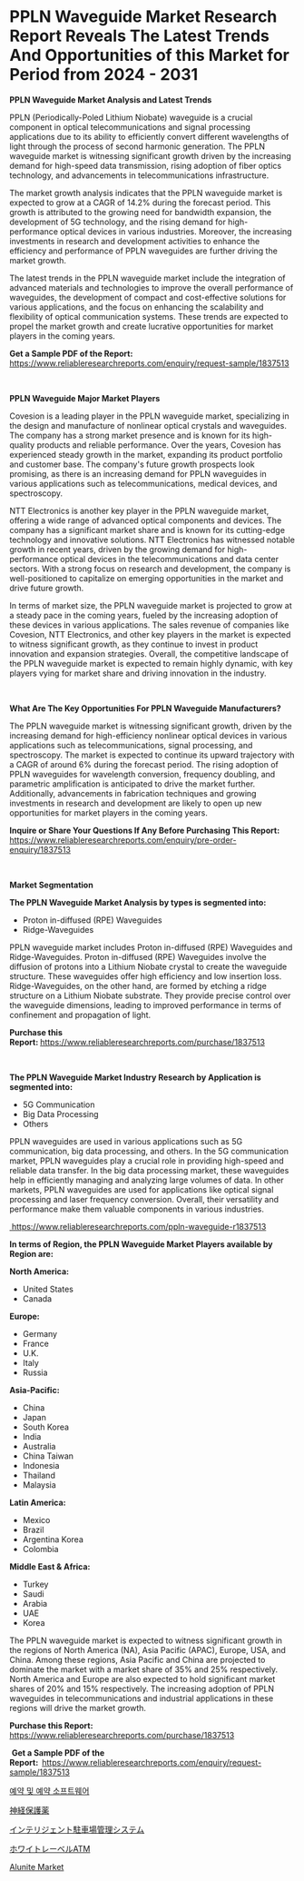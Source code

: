 <p><h1>PPLN Waveguide Market Research Report Reveals The Latest Trends And Opportunities of this Market for Period from 2024 - 2031</h1></p><p><strong>PPLN Waveguide Market Analysis and Latest Trends</strong></p>
<p><p>PPLN (Periodically-Poled Lithium Niobate) waveguide is a crucial component in optical telecommunications and signal processing applications due to its ability to efficiently convert different wavelengths of light through the process of second harmonic generation. The PPLN waveguide market is witnessing significant growth driven by the increasing demand for high-speed data transmission, rising adoption of fiber optics technology, and advancements in telecommunications infrastructure.</p><p>The market growth analysis indicates that the PPLN waveguide market is expected to grow at a CAGR of 14.2% during the forecast period. This growth is attributed to the growing need for bandwidth expansion, the development of 5G technology, and the rising demand for high-performance optical devices in various industries. Moreover, the increasing investments in research and development activities to enhance the efficiency and performance of PPLN waveguides are further driving the market growth.</p><p>The latest trends in the PPLN waveguide market include the integration of advanced materials and technologies to improve the overall performance of waveguides, the development of compact and cost-effective solutions for various applications, and the focus on enhancing the scalability and flexibility of optical communication systems. These trends are expected to propel the market growth and create lucrative opportunities for market players in the coming years.</p></p>
<p><strong>Get a Sample PDF of the Report:&nbsp;</strong> <a href="https://www.reliableresearchreports.com/enquiry/request-sample/1837513">https://www.reliableresearchreports.com/enquiry/request-sample/1837513</a></p>
<p>&nbsp;</p>
<p><strong>PPLN Waveguide Major Market Players</strong></p>
<p><p>Covesion is a leading player in the PPLN waveguide market, specializing in the design and manufacture of nonlinear optical crystals and waveguides. The company has a strong market presence and is known for its high-quality products and reliable performance. Over the years, Covesion has experienced steady growth in the market, expanding its product portfolio and customer base. The company's future growth prospects look promising, as there is an increasing demand for PPLN waveguides in various applications such as telecommunications, medical devices, and spectroscopy.</p><p>NTT Electronics is another key player in the PPLN waveguide market, offering a wide range of advanced optical components and devices. The company has a significant market share and is known for its cutting-edge technology and innovative solutions. NTT Electronics has witnessed notable growth in recent years, driven by the growing demand for high-performance optical devices in the telecommunications and data center sectors. With a strong focus on research and development, the company is well-positioned to capitalize on emerging opportunities in the market and drive future growth.</p><p>In terms of market size, the PPLN waveguide market is projected to grow at a steady pace in the coming years, fueled by the increasing adoption of these devices in various applications. The sales revenue of companies like Covesion, NTT Electronics, and other key players in the market is expected to witness significant growth, as they continue to invest in product innovation and expansion strategies. Overall, the competitive landscape of the PPLN waveguide market is expected to remain highly dynamic, with key players vying for market share and driving innovation in the industry.</p></p>
<p>&nbsp;</p>
<p><strong>What Are The Key Opportunities For PPLN Waveguide Manufacturers?</strong></p>
<p><p>The PPLN waveguide market is witnessing significant growth, driven by the increasing demand for high-efficiency nonlinear optical devices in various applications such as telecommunications, signal processing, and spectroscopy. The market is expected to continue its upward trajectory with a CAGR of around 6% during the forecast period. The rising adoption of PPLN waveguides for wavelength conversion, frequency doubling, and parametric amplification is anticipated to drive the market further. Additionally, advancements in fabrication techniques and growing investments in research and development are likely to open up new opportunities for market players in the coming years.</p></p>
<p><strong>Inquire or Share Your Questions If Any Before Purchasing This Report:</strong> <a href="https://www.reliableresearchreports.com/enquiry/pre-order-enquiry/1837513">https://www.reliableresearchreports.com/enquiry/pre-order-enquiry/1837513</a></p>
<p>&nbsp;</p>
<p><strong>Market Segmentation</strong></p>
<p><strong>The PPLN Waveguide Market Analysis by types is segmented into:</strong></p>
<p><ul><li>Proton in-diffused (RPE) Waveguides</li><li>Ridge-Waveguides</li></ul></p>
<p><p>PPLN waveguide market includes Proton in-diffused (RPE) Waveguides and Ridge-Waveguides. Proton in-diffused (RPE) Waveguides involve the diffusion of protons into a Lithium Niobate crystal to create the waveguide structure. These waveguides offer high efficiency and low insertion loss. Ridge-Waveguides, on the other hand, are formed by etching a ridge structure on a Lithium Niobate substrate. They provide precise control over the waveguide dimensions, leading to improved performance in terms of confinement and propagation of light.</p></p>
<p><strong>Purchase this Report:&nbsp;</strong><a href="https://www.reliableresearchreports.com/purchase/1837513">https://www.reliableresearchreports.com/purchase/1837513</a></p>
<p>&nbsp;</p>
<p><strong>The PPLN Waveguide Market Industry Research by Application is segmented into:</strong></p>
<p><ul><li>5G Communication</li><li>Big Data Processing</li><li>Others</li></ul></p>
<p><p>PPLN waveguides are used in various applications such as 5G communication, big data processing, and others. In the 5G communication market, PPLN waveguides play a crucial role in providing high-speed and reliable data transfer. In the big data processing market, these waveguides help in efficiently managing and analyzing large volumes of data. In other markets, PPLN waveguides are used for applications like optical signal processing and laser frequency conversion. Overall, their versatility and performance make them valuable components in various industries.</p></p>
<p><a href="https://www.reliableresearchreports.com/ppln-waveguide-r1837513">&nbsp;https://www.reliableresearchreports.com/ppln-waveguide-r1837513</a></p>
<p><strong>In terms of Region, the PPLN Waveguide Market Players available by Region are:</strong></p>
<p>
    <p> <strong> North America: </strong>
        <ul>
            <li>United States</li>
            <li>Canada</li>
        </ul>
        </p> 
    <p> <strong> Europe: </strong>
        <ul>
            <li>Germany</li>
            <li>France</li>
            <li>U.K.</li>
            <li>Italy</li>
            <li>Russia</li>
        </ul>
        </p> 
    <p> <strong> Asia-Pacific: </strong>
        <ul>
            <li>China</li>
            <li>Japan</li>
            <li>South Korea</li>
            <li>India</li>
            <li>Australia</li>
            <li>China Taiwan</li>
            <li>Indonesia</li>
            <li>Thailand</li>
            <li>Malaysia</li>
        </ul>
        </p> 
    <p> <strong> Latin America: </strong>
        <ul>
            <li>Mexico</li>
            <li>Brazil</li>
            <li>Argentina Korea</li>
            <li>Colombia</li>
        </ul>
        </p> 
    <p> <strong> Middle East & Africa: </strong>
        <ul>
            <li>Turkey</li>
            <li>Saudi</li>
            <li>Arabia</li>
            <li>UAE</li>
            <li>Korea</li>
        </ul>
    </p>
    </p>
<p><p>The PPLN waveguide market is expected to witness significant growth in the regions of North America (NA), Asia Pacific (APAC), Europe, USA, and China. Among these regions, Asia Pacific and China are projected to dominate the market with a market share of 35% and 25% respectively. North America and Europe are also expected to hold significant market shares of 20% and 15% respectively. The increasing adoption of PPLN waveguides in telecommunications and industrial applications in these regions will drive the market growth.</p></p>
<p><strong>Purchase this Report: </strong><a href="https://www.reliableresearchreports.com/purchase/1837513">https://www.reliableresearchreports.com/purchase/1837513</a></p>
<p>&nbsp;<strong>Get a Sample PDF of the Report:&nbsp;&nbsp;</strong><a href="https://www.reliableresearchreports.com/enquiry/request-sample/1837513">https://www.reliableresearchreports.com/enquiry/request-sample/1837513</a></p>
<p><strong></strong></p>
<p><p><a href="https://medium.com/@danieldobroiu20221/2024-2031-%EA%B8%B0%EA%B0%84%EC%9D%84-%EC%9C%84%ED%95%9C-%EC%98%88%EC%95%BD-%EB%B0%8F-%EC%98%88%EC%95%BD-%EC%86%8C%ED%94%84%ED%8A%B8%EC%9B%A8%EC%96%B4-%EC%8B%9C%EC%9E%A5-%EB%8F%99%ED%96%A5%EA%B3%BC-%EC%8B%9C%EC%9E%A5-%EB%B6%84%EC%84%9D-%EC%98%88%EC%B8%A1-8fa7c9183a9b">예약 및 예약 소프트웨어</a></p><p><a href="https://github.com/Sophiaard2003/Market-Research-Report-List-1/blob/main/794142336850.md">神経保護薬</a></p><p><a href="https://medium.com/@kyaorris56456/%E9%A7%90%E8%BB%8A%E5%A0%B4%E7%AE%A1%E7%90%86%E3%82%B7%E3%82%B9%E3%83%86%E3%83%A0%E3%81%AE%E5%B8%82%E5%A0%B4%E5%88%86%E6%9E%90-%E3%81%9D%E3%81%AEcagr-%E5%B8%82%E5%A0%B4%E3%82%BB%E3%82%B0%E3%83%A1%E3%83%B3%E3%83%86%E3%83%BC%E3%82%B7%E3%83%A7%E3%83%B3-%E3%81%8A%E3%82%88%E3%81%B3%E3%82%B0%E3%83%AD%E3%83%BC%E3%83%90%E3%83%AB%E7%94%A3%E6%A5%AD%E6%A6%82%E6%B3%81-b70d2c0b9ce4">インテリジェント駐車場管理システム</a></p><p><a href="https://github.com/hilmi-2a/Market-Research-Report-List-1/blob/main/416611336849.md">ホワイトレーベルATM</a></p><p><a href="https://issuu.com/reportprime-2/docs/alunite-market-size-2030.pptx">Alunite Market</a></p></p>